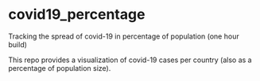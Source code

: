 # covid19_percentage
Tracking the spread of covid-19 in percentage of population (one hour build)

This repo provides a visualization of covid-19 cases per country (also as a percentage of population size).
